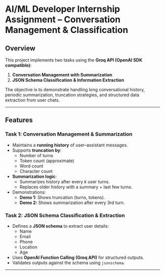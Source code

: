 # AI/ML Developer Internship Assignment – Conversation Management & Classification

## Overview
This project implements two tasks using the **Groq API (OpenAI SDK compatible)**:

1. **Conversation Management with Summarization**
2. **JSON Schema Classification & Information Extraction**

The objective is to demonstrate handling long conversational history, periodic summarization, truncation strategies, and structured data extraction from user chats.

---

## Features

### Task 1: Conversation Management & Summarization
- Maintains a **running history** of user–assistant messages.
- Supports **truncation by**:
  - Number of turns
  - Token count (approximate)
  - Word count
  - Character count
- **Summarization logic**:
  - Summarizes history after every *k* user turns.
  - Replaces older history with a summary + last few turns.
- Demonstrations:
  - **Demo 1:** Shows truncation (turns, tokens).
  - **Demo 2:** Shows summarization after every 3rd turn.

### Task 2: JSON Schema Classification & Extraction
- Defines a **JSON schema** to extract user details:
  - Name
  - Email
  - Phone
  - Location
  - Age
- Uses **OpenAI Function Calling (Groq API)** for structured outputs.
- Validates outputs against the schema using `jsonschema`.

---

